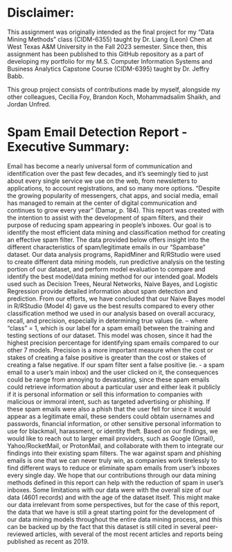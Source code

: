 # Disclaimer:

This assignment was originally intended as the final project for my “Data Mining Methods” class (CIDM-6355) taught by Dr. Liang (Leon) Chen at West Texas A&M University in the Fall 2023 semester. Since then, this assignment has been published to this GitHub repository as a part of developing my portfolio for my M.S. Computer Information Systems and Business Analytics Capstone Course (CIDM-6395) taught by Dr. Jeffry Babb. 

This group project consists of contributions made by myself, alongside my other colleagues, Cecilia Foy, Brandon Koch, Mohammadsalim Shaikh, and Jordan Unfred.

# Spam Email Detection Report - Executive Summary:

Email has become a nearly universal form of communication and identification over the
past few decades, and it’s seemingly tied to just about every single service we use on the web,
from newsletters to applications, to account registrations, and so many more options. “Despite
the growing popularity of messengers, chat apps, and social media, email has managed to
remain at the center of digital communication and continues to grow every year” (Damar, p.
184).
This report was created with the intention to assist with the development of spam filters,
and their purpose of reducing spam appearing in people’s inboxes. Our goal is to identify the
most efficient data mining and classification method for creating an effective spam filter. The
data provided below offers insight into the different characteristics of spam/legitimate emails in
our “Spambase” dataset. Our data analysis programs, RapidMiner and R/RStudio were used to
create different data mining models, run predictive analysis on the testing portion of our dataset,
and perform model evaluation to compare and identify the best model/data mining method for
our intended goal. Models used such as Decision Trees, Neural Networks, Naive Bayes, and
Logistic Regression provide detailed information about spam detection and prediction.
From our efforts, we have concluded that our Naive Bayes model in R/RStudio (Model
4) gave us the best results compared to every other classification method we used in our
analysis based on overall accuracy, recall, and precision, especially in determining true values
(ie. – where “class” = 1, which is our label for a spam email) between the training and testing
sections of our dataset. This model was chosen, since it had the highest precision percentage for
identifying spam emails compared to our other 7 models. Precision is a more important measure
when the cost or stakes of creating a false positive is greater than the cost or stakes of creating a
false negative. If our spam filter sent a false positive (ie. - a spam email to a user’s main inbox)
and the user clicked on it, the consequences could be range from annoying to devastating, since
these spam emails could retrieve information about a particular user and either leak it publicly if
it is personal information or sell this information to companies with malicious or immoral
intent, such as targeted advertising or phishing. If these spam emails were also a phish that the
user fell for since it would appear as a legitimate email, these senders could obtain usernames
and passwords, financial information, or other sensitive personal information to use for
blackmail, harassment, or identity theft.
Based on our findings, we would like to reach out to larger email providers, such as
Google (Gmail), Yahoo/RocketMail, or ProtonMail, and collaborate with them to integrate our
findings into their existing spam filters. The war against spam and phishing emails is one that
we can never truly win, as companies work tirelessly to find different ways to reduce or
eliminate spam emails from user’s inboxes every single day. We hope that our contributions
through our data mining methods defined in this report can help with the reduction of spam in
user’s inboxes.
Some limitations with our data were with the overall size of our data (4601 records) and
with the age of the dataset itself. This might make our data irrelevant from some perspectives,
but for the case of this report, the data that we have is still a great starting point for the
development of our data mining models throughout the entire data mining process, and this can
be backed up by the fact that this dataset is still cited in several peer-reviewed articles, with
several of the most recent articles and reports being published as recent as 2019.
